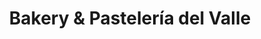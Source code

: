 ---
title: "Bakery & Pastelería del Valle"
url: /sangolqui/bakery-und-pasteleria-del-valle/
shop: Bäckerei
---